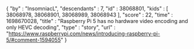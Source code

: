{
  "by" : "InsomniacL",
  "descendants" : 7,
  "id" : 38068801,
  "kids" : [ 38068978, 38068901, 38068989, 38068943 ],
  "score" : 22,
  "time" : 1698670028,
  "title" : "Raspberry Pi 5 has no hardware video encoding and only HEVC decoding",
  "type" : "story",
  "url" : "https://www.raspberrypi.com/news/introducing-raspberry-pi-5/#comment-1594055"
}
